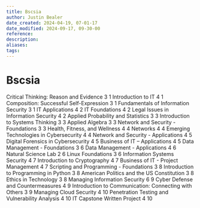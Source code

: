 ```yaml
---
title: Bscsia
author: Justin Bealer
date_created: 2024-04-19, 07-01-17
date_modified: 2024-09-17, 09-30-00
reference: 
description: 
aliases: 
tags: 
---
```

# Bscsia
Critical Thinking: Reason and Evidence 3 1
Introduction to IT 4 1
Composition: Successful Self-Expression 3 1
Fundamentals of Information Security 3 1
IT Applications 4 2
IT Foundations 4 2
Legal Issues in Information Security 4 2
Applied Probability and Statistics 3 3
Introduction to Systems Thinking 3 3
Applied Algebra 3 3
Network and Security - Foundations 3 3
Health, Fitness, and Wellness 4 4
Networks 4 4
Emerging Technologies in Cybersecurity 4 4
Network and Security - Applications 4 5
Digital Forensics in Cybersecurity 4 5
Business of IT – Applications 4 5
Data Management - Foundations 3 6
Data Management - Applications 4 6
Natural Science Lab 2 6
Linux Foundations 3 6
Information Systems Security 4 7
Introduction to Cryptography 4 7
Business of IT - Project Management 4 7
Scripting and Programming - Foundations 3 8
Introduction to Programming in Python 3 8
American Politics and the US Constitution 3 8
Ethics in Technology 3 8
Managing Information Security 6 9
Cyber Defense and Countermeasures 4 9
Introduction to Communication: Connecting with Others 3 9
Managing Cloud Security 4 10
Penetration Testing and Vulnerability Analysis 4 10
IT Capstone Written Project 4 10
